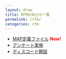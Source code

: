 ```yaml
---
layout: draw
title: RFMお知らせ一覧
permalink: /rfm/
categories: rfm
---
```


+ [MAP定義ファイル](xml) **<font color="Red">New!</font>**<br/>
+ [アンケート実施](oq) <br/>
+ [ディスコード開設](odc) <br/>
